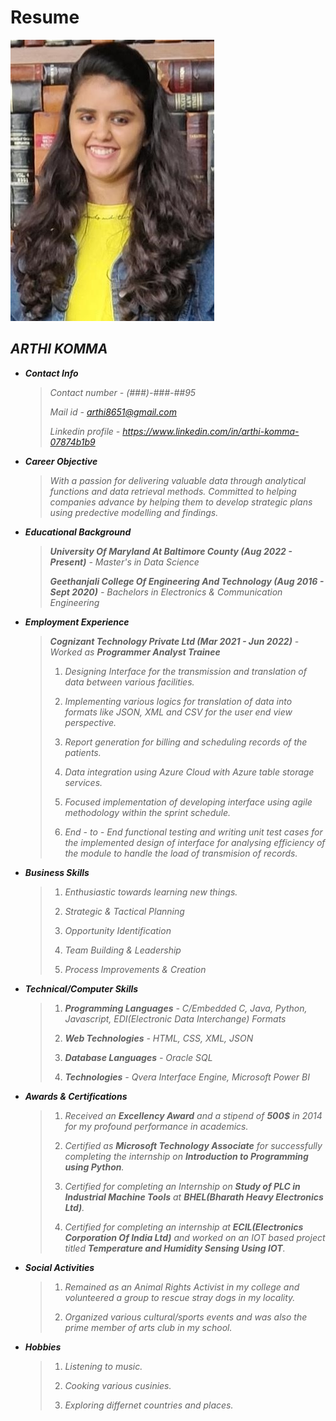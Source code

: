 # Resume
![](Picture1.jpg)
                                                                                                                           
   
## *ARTHI KOMMA*

- ***Contact Info***
   > *Contact number - (###)-###-##95*
   > 
   > *Mail id - arthi8651@gmail.com*
   > 
   > *Linkedin profile - https://www.linkedin.com/in/arthi-komma-07874b1b9*

- ***Career Objective***
   > *With a passion for delivering valuable data through analytical functions and data retrieval methods. Committed to helping companies advance by helping them to    develop strategic plans using predective modelling and findings.*
 
 - ***Educational Background***
   >  ***University Of Maryland At Baltimore County (Aug 2022 - Present)*** *- Master's in Data Science*
   >
   >  ***Geethanjali College Of Engineering And Technology (Aug 2016 - Sept 2020)***  *- Bachelors in Electronics & Communication Engineering*   
 
 - ***Employment Experience***
   >  ***Cognizant Technology Private Ltd (Mar 2021 - Jun 2022)***      *- Worked as __Programmer Analyst Trainee__* 
   >  
   > 1. *Designing Interface for the transmission and translation of data between various facilities.*
   > 
   > 2. *Implementing various logics for translation of data into formats like JSON, XML and CSV for the user end view perspective.* 
   >
   > 3. *Report generation for billing and scheduling records of the patients.* 
   > 
   > 4. *Data integration using Azure Cloud with Azure table storage services.*
   >  
   > 5. *Focused implementation of developing interface using agile methodology within the sprint schedule.*
   > 
   > 6. *End - to - End functional testing and writing unit test cases for the implemented design of interface for analysing efficiency of the module to handle the load of transmision of records.*

 - ***Business Skills***
   > 1. *Enthusiastic towards learning new things.*
   >
   > 2. *Strategic & Tactical Planning*
   >
   > 3. *Opportunity Identification*
   > 
   > 4. *Team Building & Leadership*
   >
   > 5. *Process Improvements & Creation*
 
 - ***Technical/Computer Skills***
   > 1. ***Programming Languages*** *- C/Embedded C, Java, Python, Javascript, EDI(Electronic Data Interchange) Formats* 
   >
   > 2. ***Web Technologies***  *- HTML, CSS, XML, JSON*
   >
   > 3. ***Database Languages***  *- Oracle SQL*
   >
   > 4. ***Technologies***  *- Qvera Interface Engine, Microsoft Power BI* 

- ***Awards & Certifications***
  > 1. *Received an __Excellency Award__ and a stipend of __500$__ in 2014 for my profound performance in academics.* 
  >
  > 2. *Certified as __Microsoft Technology Associate__ for successfully completing the internship on __Introduction to Programming using Python__.*
  >
  > 3. *Certified for completing an Internship on __Study of PLC in Industrial Machine Tools__ at __BHEL(Bharath Heavy Electronics Ltd)__.*
  >
  > 4. *Certified for completing an internship at __ECIL(Electronics Corporation Of India Ltd)__ and worked on an IOT based project titled __Temperature and Humidity Sensing Using IOT__.*


- ***Social Activities***
  > 1. *Remained as an Animal Rights Activist in my college and volunteered a group to rescue stray dogs in my locality.*
  >
  > 2. *Organized various cultural/sports events and was also the prime member of arts club in my school.*


- ***Hobbies***
  > 1. *Listening to music.*
  > 
  > 2. *Cooking various cusinies.*
  >
  > 3. *Exploring differnet countries and places.*

